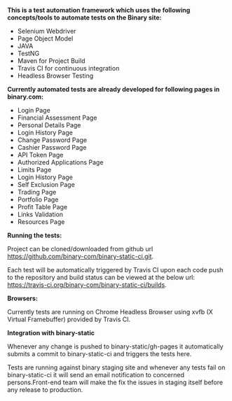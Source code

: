 <b>This is a test automation framework which uses the following concepts/tools to automate tests on the Binary site:</b>
- Selenium Webdriver
- Page Object Model
- JAVA
- TestNG
- Maven for Project Build
- Travis CI for continuous integration
- Headless Browser Testing

<b>Currently automated tests are already developed for following pages in binary.com:</b>
- Login Page
- Financial Assessment Page
- Personal Details Page
- Login History Page
- Change Password Page
- Cashier Password Page
- API Token Page
- Authorized Applications Page
- Limits Page
- Login History Page
- Self Exclusion Page
- Trading Page
- Portfolio Page
- Profit Table Page
- Links Validation
- Resources Page

<b>Running the tests:</b>

Project can be cloned/downloaded from github url https://github.com/binary-com/binary-static-ci.git.

Each test will be automatically triggered by Travis CI upon each code push to the repository and build status can be viewed at the below url: https://travis-ci.org/binary-com/binary-static-ci/builds.

<b>Browsers:</b>

Currently tests are running on Chrome Headless Browser using xvfb (X Virtual Framebuffer) provided by Travis CI.

<b>Integration with binary-static</b>

Whenever any change is pushed to binary-static/gh-pages it automatically submits a commit to binary-static-ci and triggers the tests here.

Tests are running against binary staging site and whenever any tests fail on binary-static-ci it will send an email notification to concerned persons.Front-end team will make the fix the issues in staging itself before any release to production.


